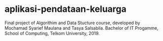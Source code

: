 # aplikasi-pendataan-keluarga
Final project of Algorithim and Data Stucture course, developed by Mochamad Syarief Maulana and Tasya Salsabila. Bachelor of IT Progamme, School of Computing, Telkom University, 2019.
